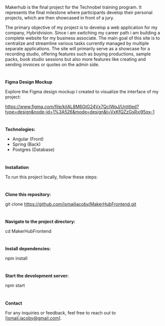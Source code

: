 Makerhub is the final project for the Technobel training program. 
It represents the final milestone where participants develop their personal projects, which are then showcased in front of a jury. 

The primary objective of my project is to develop a web application for my company, Hybridvision.
Since i am switching my career path i am building a complete website for my business associate.
The main goal of this site is to centralize and streamline various tasks currently managed by multiple separate applications. 
The site will primarily serve as a showcase for a recording studio, offering features such as buying productions, sample packs, book studio sessions but also more features like creating and sending invoices or quotes on the admin side.
#
**Figma Design Mockup**

Explore the Figma design mockup I created to visualize the interface of my project:

https://www.figma.com/file/kiIAL8M6GtG24Vx7QclWqJ/Untitled?type=design&node-id=1%3A526&mode=design&t=VxKfQZzGsRxj95qx-1
#
**Technologies:**
- Angular (Front)
- Spring (Back)
- Postgres (Database)
  
#
**Installation**

To run this project locally, follow these steps:

#
**Clone this repository:**

git clone https://github.com/ismailjacoby/MakerHubFrontend.git

#
**Navigate to the project directory:**

cd MakerHubFrontend

#
**Install dependencies:**

npm install

#
**Start the development server:**

npm start

#
**Contact**

For any inquiries or feedback, feel free to reach out to [ismail.jacoby@gmail.com].

